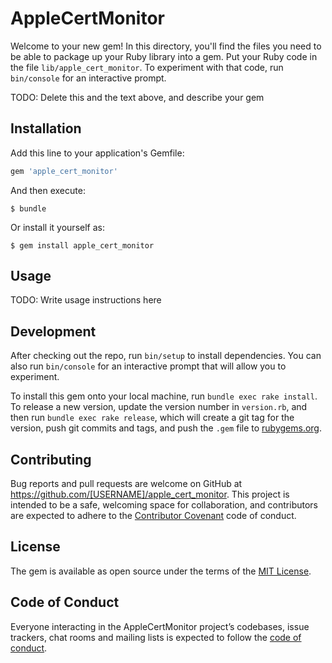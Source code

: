 # AppleCertMonitor

Welcome to your new gem! In this directory, you'll find the files you need to be able to package up your Ruby library into a gem. Put your Ruby code in the file `lib/apple_cert_monitor`. To experiment with that code, run `bin/console` for an interactive prompt.

TODO: Delete this and the text above, and describe your gem

## Installation

Add this line to your application's Gemfile:

```ruby
gem 'apple_cert_monitor'
```

And then execute:

    $ bundle

Or install it yourself as:

    $ gem install apple_cert_monitor

## Usage

TODO: Write usage instructions here

## Development

After checking out the repo, run `bin/setup` to install dependencies. You can also run `bin/console` for an interactive prompt that will allow you to experiment.

To install this gem onto your local machine, run `bundle exec rake install`. To release a new version, update the version number in `version.rb`, and then run `bundle exec rake release`, which will create a git tag for the version, push git commits and tags, and push the `.gem` file to [rubygems.org](https://rubygems.org).

## Contributing

Bug reports and pull requests are welcome on GitHub at https://github.com/[USERNAME]/apple_cert_monitor. This project is intended to be a safe, welcoming space for collaboration, and contributors are expected to adhere to the [Contributor Covenant](http://contributor-covenant.org) code of conduct.

## License

The gem is available as open source under the terms of the [MIT License](https://opensource.org/licenses/MIT).

## Code of Conduct

Everyone interacting in the AppleCertMonitor project’s codebases, issue trackers, chat rooms and mailing lists is expected to follow the [code of conduct](https://github.com/[USERNAME]/apple_cert_monitor/blob/master/CODE_OF_CONDUCT.md).

